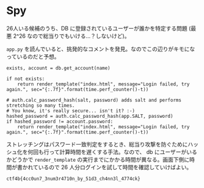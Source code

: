 # Spy

26人いる候補のうち、DB に登録されているユーザーが誰かを特定する問題 (最悪 2^26 なので総当りでもいける…？しないけど)。

`app.py` を読んでいると、挑発的なコメントを発見。なのでこの辺りがキモになっているのだと予想。

```
exists, account = db.get_account(name)

if not exists:
    return render_template("index.html", message="Login failed, try again.", sec="{:.7f}".format(time.perf_counter()-t))

# auth.calc_password_hash(salt, password) adds salt and performs stretching so many times.
# You know, it's really secure... isn't it? :-)
hashed_password = auth.calc_password_hash(app.SALT, password)
if hashed_password != account.password:
    return render_template("index.html", message="Login failed, try again.", sec="{:.7f}".format(time.perf_counter()-t))
```

ストレッチングはパスワード一致判定をするとき、総当り攻撃を防ぐためにハッシュ化を何回も行って計算時間を遅くする手法。なので、 db にユーザーがいるかどうかで `render_template` の実行までにかかる時間が異なる。画面下側に時間が書かれているので 26 人分ログインを試して時間を確認していけばよい。

`ctf4b{4cc0un7_3num3r4710n_by_51d3_ch4nn3l_4774ck}`

